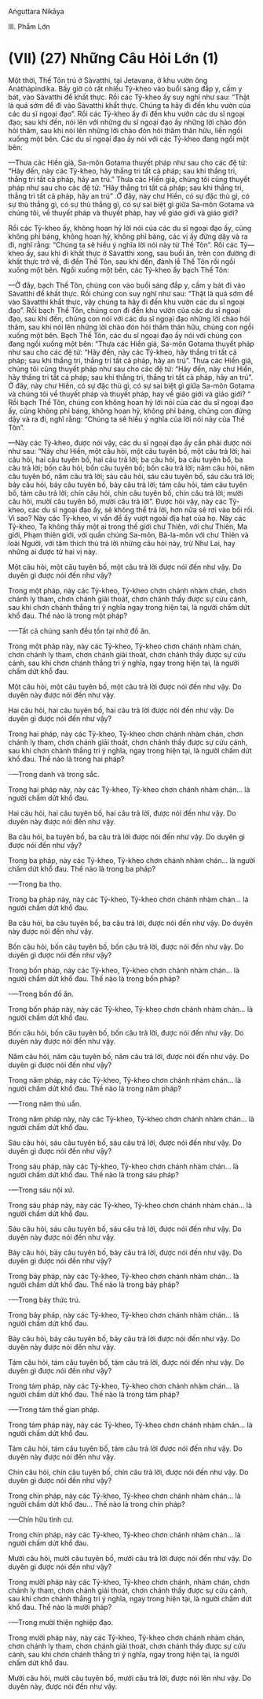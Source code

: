 Aṅguttara Nikāya

III. Phẩm Lớn

# (VII) (27) Những Câu Hỏi Lớn (1)

Một thời, Thế Tôn trú ở Sàvatthi, tại Jetavana, ở khu vườn ông Anàthàpindika. Bấy giờ có rất nhiều Tỷ-kheo vào buổi sáng đắp y, cầm y bát, vào Sàvatthi để khất thực. Rồi các Tỷ-kheo ấy suy nghĩ như sau: “Thật là quá sớm để đi vào Sàvatthi khất thực. Chúng ta hãy đi đến khu vườn của các du sĩ ngoại đạo”. Rồi các Tỷ-kheo ấy đi đến khu vườn các du sĩ ngoại đạo; sau khi đến, nói lên với những du sĩ ngoại đạo ấy những lời chào đón hỏi thăm, sau khi nói lên những lời chào đón hỏi thăm thân hữu, liền ngồi xuống một bên. Các du sĩ ngoại đạo ấy nói với các Tỷ-kheo đang ngồi một bên:

—Thưa các Hiền giả, Sa-môn Gotama thuyết pháp như sau cho các đệ tử: “Hãy đến, này các Tỷ-kheo, hãy thắng tri tất cả pháp; sau khi thắng tri, thắng tri tất cả pháp, hãy an trú.” Thưa các Hiền giả, chúng tôi cũng thuyết pháp như sau cho các đệ tử: “Hãy thắng tri tất cả pháp; sau khi thắng tri, thắng tri tất cả pháp, hãy an trú” .Ở đây, này chư Hiền, có sự đặc thù gì, có sự thù thắng gì, có sự thù thắng gì, có sự sai biệt gì giữa Sa-môn Gotama và chúng tôi, về thuyết pháp và thuyết pháp, hay về giáo giới và giáo giới?

Rồi các Tỷ-kheo ấy, không hoan hỷ lời nói của các du sĩ ngoại đạo ấy, cũng không phỉ báng, không hoan hỷ, không phỉ báng, các vị ấy đứng dậy và ra đi, nghĩ rằng: “Chúng ta sẽ hiểu ý nghĩa lời nói này từ Thế Tôn”. Rồi các Tỷ—kheo ấy, sau khi đi khất thực ở Sàvatthi xong, sau buổi ăn, trên con đường đi khất thực trở về, đi đến Thế Tôn, sau khi đến, đảnh lễ Thế Tôn rồi ngồi xuống một bên. Ngồi xuống một bên, các Tỷ-kheo ấy bạch Thế Tôn:

—Ở đây, bạch Thế Tôn, chúng con vào buổi sáng đắp y, cầm y bát đi vào Sàvatthi để khất thực. Rồi chúng con suy nghĩ như sau: “Thật là quá sớm để vào Sàvatthi khất thực, vậy chúng ta hãy đi đến khu vườn các du sĩ ngoại đạo”. Rồi bạch Thế Tôn, chúng con đi đến khu vườn của các du sĩ ngoại đạo, sau khi đến, chúng con nói với các du sĩ ngoại đạo những lời chào hỏi thăm, sau khi nói lên những lời chào đón hỏi thăm thân hữu, chúng con ngồi xuống một bên. Bạch Thế Tôn, các du sĩ ngoại đạo ấy nói với chúng con đang ngồi xuống một bên: “Thưa các Hiền giả, Sa-môn Gotama thuyết pháp như sau cho các đệ tử: “Hãy đến, này các Tỷ-kheo, hãy thắng tri tất cả pháp; sau khi thắng tri, thắng tri tất cả pháp, hãy an trú”. Thưa các Hiền giả, chúng tôi cũng thuyết pháp như sau cho các đệ tử: “Hãy đến, này chư Hiền, hãy thắng tri tất cả pháp; sau khi thắng tri, thắng tri tất cả pháp, hãy an trú”. Ở đây, này chư Hiền, có sự đặc thù gì, có sự sai biệt gì giữa Sa-môn Gotama và chúng tôi về thuyết pháp và thuyết pháp, hay về giáo giới và giáo giới? “ Rồi bạch Thế Tôn, chúng con không hoan hỷ lời nói của các du sĩ ngoại đạo ấy, cũng không phỉ báng, không hoan hỷ, không phỉ báng, chúng con đứng dậy và ra đi, nghĩ rằng: “Chúng ta sẽ hiểu ý nghĩa của lời nói này của Thế Tôn”.

—Này các Tỷ-kheo, được nói vậy, các du sĩ ngoại đạo ấy cần phải được nói như sau: “Này chư Hiền, một câu hỏi, một câu tuyên bố, một câu trả lời; hai câu hỏi, hai câu tuyên bố, hai câu trả lời; ba câu hỏi, ba câu tuyên bố, ba câu trả lời; bốn câu hỏi, bốn câu tuyên bố; bốn câu trả lời; năm câu hỏi, năm câu tuyên bố, năm câu trả lời; sáu câu hỏi, sáu câu tuyên bố, sáu câu trả lời; bảy câu hỏi, bảy câu tuyên bố, bảy câu trả lời; tám câu hỏi, tám câu tuyên bố, tám câu trả lời; chín câu hỏi, chín câu tuyên bố, chín câu trả lời; mười câu hỏi, mười câu tuyên bố, mười câu trả lời”. Ðược hỏi vậy, này các Tỷ-kheo, các du sĩ ngoại đạo ấy, sẽ không thể trả lời, hơn nữa sẽ rơi vào bối rối. Vì sao? Này các Tỷ-kheo, vì vấn đề ấy vượt ngoài địa hạt của họ. Này các Tỷ-kheo, Ta không thấy một ai trong thế giới chư Thiên, với chư Thiên, Ma giới, Phạm thiên giới, với quần chúng Sa-môn, Bà-la-môn với chư Thiên và loài Người, với tâm thích thú trả lời những câu hỏi này, trừ Như Lai, hay những ai được từ hai vị này.

Một câu hỏi, một câu tuyên bố, một câu trả lời được nói đến như vậy. Do duyên gì được nói đến như vậy?

Trong một pháp, này các Tỷ-kheo, Tỷ-kheo chơn chánh nhàm chán, chơn chánh ly tham, chơn chánh giải thoát, chơn chánh thấy được sự cứu cánh, sau khi chơn chánh thắng tri ý nghĩa ngay trong hiện tại, là người chấm dứt khổ đau. Thế nào là trong một pháp?

\-—Tất cả chúng sanh đều tồn tại nhờ đồ ăn.

Trong một pháp này, này các Tỷ-kheo, Tỷ-kheo chơn chánh nhàm chán, chơn chánh ly tham, chơn chánh giải thoát, chơn chánh thấy được sự cứu cánh, sau khi chơn chánh thắng tri ý nghĩa, ngay trong hiện tại, là người chấm dứt khổ đau.

Một câu hỏi, một câu tuyên bố, một câu trả lời được nói đến như vậy. Do duyên này được nói đến như vậy.

Hai câu hỏi, hai câu tuyên bố, hai câu trả lời được nói đến như vậy. Do duyên gì được nói đến như vậy?

Trong hai pháp, này các Tỷ-kheo, Tỷ-kheo chơn chánh nhàm chán, chơn chánh ly tham, chơn chánh giải thoát, chơn chánh thấy được sự cứu cánh, sau khi chơn chánh thắng tri ý nghĩa, ngay trong hiện tại, là người chấm dứt khổ đau. Thế nào là trong hai pháp?

\-—Trong danh và trong sắc.

Trong hai pháp này, này các Tỷ-kheo, Tỷ-kheo chơn chánh nhàm chán... là người chấm dứt khổ đau.

Hai câu hỏi, hai câu tuyên bố, hai câu trả lời, được nói đến như vậy. Do duyên này được nói đến như vậy.

Ba câu hỏi, ba tuyên bố, ba câu trả lời được nói đến như vậy. Do duyên gì được nói đến như vậy?

Trong ba pháp, này các Tỷ-kheo, Tỷ-kheo chơn chánh nhàm chán... là người chấm dứt khổ đau. Thế nào là trong ba pháp?

\-—Trong ba thọ.

Trong ba pháp này, này các Tỷ-kheo, Tỷ-kheo chơn chánh nhàm chán... là người chấm dứt khổ đau.

Ba câu hỏi, ba câu tuyên bố, ba câu trả lời, được nói đến như vậy. Do duyên này được nói đến như vậy.

Bốn câu hỏi, bốn câu tuyên bố, bốn câu trả lời, được nói đến như vậy. Do duyên gì được nói đến như vậy?

Trong bốn pháp, này các Tỷ-kheo, Tỷ-kheo chơn chánh nhàm chán... là người chấm dứt khổ đau. Thế nào là trong bốn pháp?

\-—Trong bốn đồ ăn.

Trong bốn pháp này, này các Tỷ-kheo, Tỷ-kheo chơn chánh nhàm chán... là người chấm dứt khổ đau.

Bốn câu hỏi, bốn câu tuyên bố, bốn câu trả lời, được nói đến như vậy. Do duyên này được nói đến như vậy.

Năm câu hỏi, năm câu tuyên bố, năm câu trả lời, được nói đến như vậy. Do duyên gì được nói đến như vậy?

Trong năm pháp, này các Tỷ-kheo, Tỷ-kheo chơn chánh nhàm chán... là người chấm dứt khổ đau. Thế nào là trong năm pháp?

\-—Trong năm thủ uẩn.

Trong năm pháp này, này các Tỷ-kheo, Tỷ-kheo chơn chánh nhàm chán... là người chấm dứt khổ đau.

Sáu câu hỏi, sáu câu tuyên bố, sáu câu trả lời, được nói đến như vậy. Do duyên gì được nói đến như vậy?

Trong sáu pháp, này các Tỷ-kheo, Tỷ-kheo chơn chánh nhàm chán... là người chấm dứt khổ đau. Thế nào là trong sáu pháp?

\-—Trong sáu nội xứ.

Trong sáu pháp này, này các Tỷ-kheo, Tỷ-kheo chơn chánh nhàm chán... là người chấm dứt khổ đau.

Sáu câu hỏi, sáu câu tuyên bố, sáu câu trả lời, được nói đến như vậy. Do duyên này được nói đến như vậy.

Bảy câu hỏi, bảy câu tuyên bố, bảy câu trả lời, được nói đến như vậy. Do duyên gì được nói đến như vậy?

Trong bảy pháp, này các Tỷ-kheo, Tỷ-kheo chơn chánh nhàm chán... là người chấm dứt khổ đau. Thế nào là trong bảy pháp?

\-—Trong bảy thức trú.

Trong bảy pháp, này các Tỷ-kheo, Tỷ-kheo chơn chánh nhàm chán... là người chấm dứt khổ đau.

Bảy câu hỏi, bảy câu tuyên bố, bảy câu trả lời được nói đến như vậy. Do duyên này được nói đến như vậy.

Tám câu hỏi, tám câu tuyên bố, tám câu trả lời, được nói đến như vậy. Do duyên gì được nói đến như vậy?

Trong tám pháp, này các Tỷ-kheo, Tỷ-kheo chơn chánh nhàm chán... là người chấm dứt khổ đau. Thế nào là trong tám pháp?

\-—Trong tám thế gian pháp.

Trong tám pháp này, này các Tỷ-kheo, Tỷ-kheo chơn chánh nhàm chán... là người chấm dứt khổ đau.

Tám câu hỏi, tám câu tuyên bố, tám câu trả lời được nói đến như vậy. Do duyên này được nói đến như vậy.

Chín câu hỏi, chín câu tuyên bố, chín câu trả lời, được nói đến như vậy. Do duyên gì được nói đến như vậy?

Trong chín pháp, này các Tỷ-kheo, Tỷ-kheo chơn chánh nhàm chán... là người chấm dứt khổ đau... Thế nào là trong chín pháp?

\-—Chín hữu tình cư.

Trong chín pháp, này các Tỷ-kheo, Tỷ-kheo chơn chánh nhàm chán... là người chấm dứt khổ đau.

Mười câu hỏi, mười câu tuyên bố, mười câu trả lời được nói đến như vậy. Do duyên gì được nói đến như vậy?

Trong mười pháp này các Tỷ-kheo, Tỷ-kheo chơn chánh, nhàm chán, chơn chánh ly tham, chơn chánh giải thoát, chơn chánh thấy được sự cứu cánh, sau khi chơn chánh thắng tri ý nghĩa, ngay trong hiện tại, là người chấm dứt khổ đau. Thế nào là mười pháp?

\-—Trong mười thiện nghiệp đạo.

Trong mười pháp này, này các Tỷ-kheo, Tỷ-kheo chơn chánh nhàm chán, chơn chánh ly tham, chơn chánh giải thoát, chơn chánh thấy được sự cứu cánh, sau khi chơn chánh thắng tri ý nghĩa, ngay trong hiện tại, là người chấm dứt khổ đau.

Mười câu hỏi, mười câu tuyên bố, mười câu trả lời, được nói lên như vậy. Do duyên này, được nói đến như vậy.

